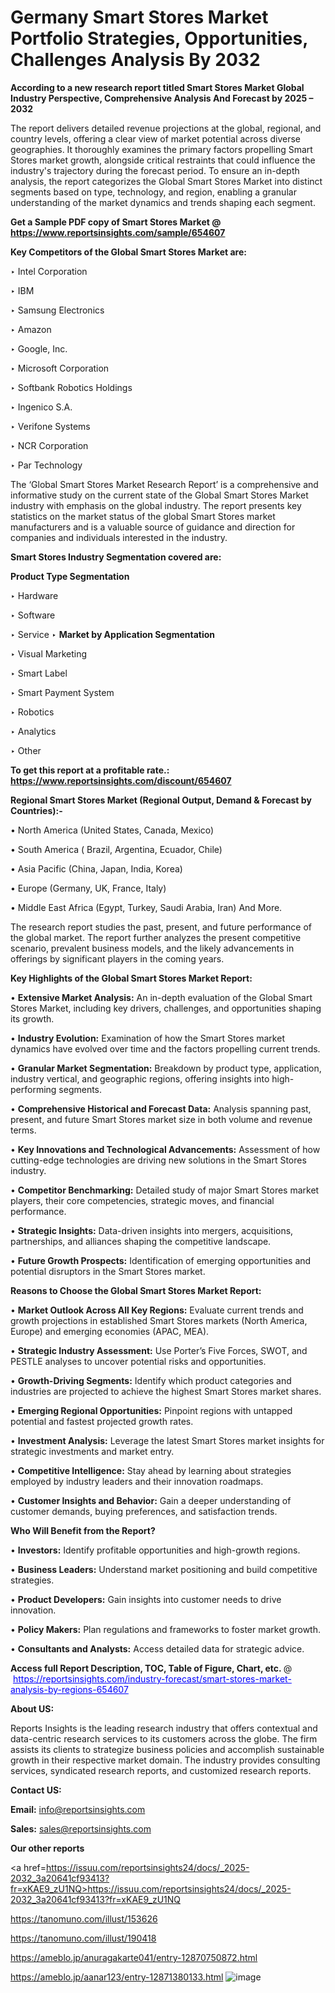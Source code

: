 # Germany Smart Stores Market Portfolio Strategies, Opportunities, Challenges Analysis By 2032

<strong>According to a new research report titled Smart Stores Market Global Industry Perspective, Comprehensive Analysis And Forecast by 2025 – 2032</strong>

The report delivers detailed revenue projections at the global, regional, and country levels, offering a clear view of market potential across diverse geographies. It thoroughly examines the primary factors propelling Smart Stores market growth, alongside critical restraints that could influence the industry's trajectory during the forecast period. To ensure an in-depth analysis, the report categorizes the Global Smart Stores Market into distinct segments based on type, technology, and region, enabling a granular understanding of the market dynamics and trends shaping each segment.

<strong>Get a Sample PDF copy of Smart Stores Market </strong><strong>@<a href=https://www.reportsinsights.com/sample/654607 style=color:#0000ff;> https://www.reportsinsights.com/sample/654607</a></strong></font>

<strong>Key Competitors of the Global Smart Stores Market are:</strong>

‣ Intel Corporation

‣ IBM

‣ Samsung Electronics

‣ Amazon

‣ Google, Inc.

‣ Microsoft Corporation

‣ Softbank Robotics Holdings

‣ Ingenico S.A.

‣ Verifone Systems

‣ NCR Corporation

‣ Par Technology

The ‘Global Smart Stores Market Research Report’ is a comprehensive and informative study on the current state of the Global Smart Stores Market industry with emphasis on the global industry. The report presents key statistics on the market status of the global Smart Stores market manufacturers and is a valuable source of guidance and direction for companies and individuals interested in the industry.

<strong>Smart Stores Industry Segmentation covered are:</strong>

<strong>Product Type Segmentation</strong>

‣ Hardware

‣ Software

‣ Service
‣ 
<strong>Market by Application Segmentation</strong>

‣ Visual Marketing

‣ Smart Label

‣ Smart Payment System

‣ Robotics

‣ Analytics

‣ Other

<strong>To get this report at a profitable rate.: <a href=https://www.reportsinsights.com/discount/654607 style=color:#0000ff;>https://www.reportsinsights.com/discount/654607</a></strong></font>

<strong>Regional Smart Stores Market (Regional Output, Demand &amp; Forecast by Countries):-</strong>

• North America (United States, Canada, Mexico)

• South America ( Brazil, Argentina, Ecuador, Chile)

• Asia Pacific (China, Japan, India, Korea)

• Europe (Germany, UK, France, Italy)

• Middle East Africa (Egypt, Turkey, Saudi Arabia, Iran) And More.

The research report studies the past, present, and future performance of the global market. The report further analyzes the present competitive scenario, prevalent business models, and the likely advancements in offerings by significant players in the coming years.

<strong>Key Highlights of the Global Smart Stores Market Report:</strong>

• <strong>Extensive Market Analysis:</strong> An in-depth evaluation of the Global Smart Stores Market, including key drivers, challenges, and opportunities shaping its growth.

• <strong>Industry Evolution:</strong> Examination of how the Smart Stores market dynamics have evolved over time and the factors propelling current trends.

• <strong>Granular Market Segmentation:</strong> Breakdown by product type, application, industry vertical, and geographic regions, offering insights into high-performing segments.

• <strong>Comprehensive Historical and Forecast Data:</strong> Analysis spanning past, present, and future Smart Stores market size in both volume and revenue terms.

• <strong>Key Innovations and Technological Advancements:</strong> Assessment of how cutting-edge technologies are driving new solutions in the Smart Stores industry.

• <strong>Competitor Benchmarking:</strong> Detailed study of major Smart Stores market players, their core competencies, strategic moves, and financial performance.

• <strong>Strategic Insights:</strong> Data-driven insights into mergers, acquisitions, partnerships, and alliances shaping the competitive landscape.

• <strong>Future Growth Prospects:</strong> Identification of emerging opportunities and potential disruptors in the Smart Stores market.

<strong>Reasons to Choose the Global Smart Stores Market Report:</strong>

• <strong>Market Outlook Across All Key Regions:</strong> Evaluate current trends and growth projections in established Smart Stores markets (North America, Europe) and emerging economies (APAC, MEA).

• <strong>Strategic Industry Assessment:</strong> Use Porter’s Five Forces, SWOT, and PESTLE analyses to uncover potential risks and opportunities.

• <strong>Growth-Driving Segments:</strong> Identify which product categories and industries are projected to achieve the highest Smart Stores market shares.

• <strong>Emerging Regional Opportunities:</strong> Pinpoint regions with untapped potential and fastest projected growth rates.

• <strong>Investment Analysis:</strong> Leverage the latest Smart Stores market insights for strategic investments and market entry.

• <strong>Competitive Intelligence:</strong> Stay ahead by learning about strategies employed by industry leaders and their innovation roadmaps.

• <strong>Customer Insights and Behavior:</strong> Gain a deeper understanding of customer demands, buying preferences, and satisfaction trends.

<strong>Who Will Benefit from the Report?</strong>

• <strong>Investors:</strong> Identify profitable opportunities and high-growth regions.

• <strong>Business Leaders:</strong> Understand market positioning and build competitive strategies.

• <strong>Product Developers:</strong> Gain insights into customer needs to drive innovation.

• <strong>Policy Makers:</strong> Plan regulations and frameworks to foster market growth.

• <strong>Consultants and Analysts:</strong> Access detailed data for strategic advice.
</ul>
<strong>Access full Report Description, TOC, Table of Figure, Chart, etc. </strong>@  <a href=https://reportsinsights.com/industry-forecast/smart-stores-market-analysis-by-regions-654607 style=color:#0000ff;>https://reportsinsights.com/industry-forecast/smart-stores-market-analysis-by-regions-654607</a></font>

<strong><strong>About US</strong>:</strong>

Reports Insights is the leading research industry that offers contextual and data-centric research services to its customers across the globe. The firm assists its clients to strategize business policies and accomplish sustainable growth in their respective market domain. The industry provides consulting services, syndicated research reports, and customized research reports.

<strong>Contact US:</strong>

<p class=""""><b>Email:</b> <a href=mailto:info@reportsinsights.com>info@reportsinsights.com</a></p>
<p class=""""><b>Sales:</b> <a href=mailto:sales@reportsinsights.com>sales@reportsinsights.com</a></p>

<strong>Our other reports</strong>

<a href=https://issuu.com/reportsinsights24/docs/_2025-2032_3a20641cf93413?fr=xKAE9_zU1NQ>https://issuu.com/reportsinsights24/docs/_2025-2032_3a20641cf93413?fr=xKAE9_zU1NQ</a>

<a href=https://tanomuno.com/illust/153626>https://tanomuno.com/illust/153626</a>

<a href=https://tanomuno.com/illust/190418>https://tanomuno.com/illust/190418</a>

<a href=https://ameblo.jp/anuragakarte041/entry-12870750872.html>https://ameblo.jp/anuragakarte041/entry-12870750872.html</a>

<a href=https://ameblo.jp/aanar123/entry-12871380133.html>https://ameblo.jp/aanar123/entry-12871380133.html</a>
![image](https://github.com/user-attachments/assets/c2c82f8d-9aa7-4719-b2d3-aa9b00646abe)
